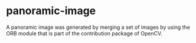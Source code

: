 # panoramic-image

A panoramic image was generated by merging a set of images by using the ORB module that is part of the contribution package of OpenCV.
